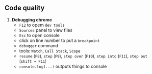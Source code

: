 ## Code quality
1. **Debugging chrome**
    - `F12` to opem `dev tools`
    - `Sources` panel to view files
    - `Esc` to open console
    - click on line number to put a `breakpoint`
    - `debugger` command
    - tools: `Watch`, `Call Stack`, `Scope`
    - `resume` (`F8`), `step` (`F9`), `step over` (`F10`), `step into` (`F11`), `step out` (`shift + F11`)
    - `console.log(...)` outputs things to console